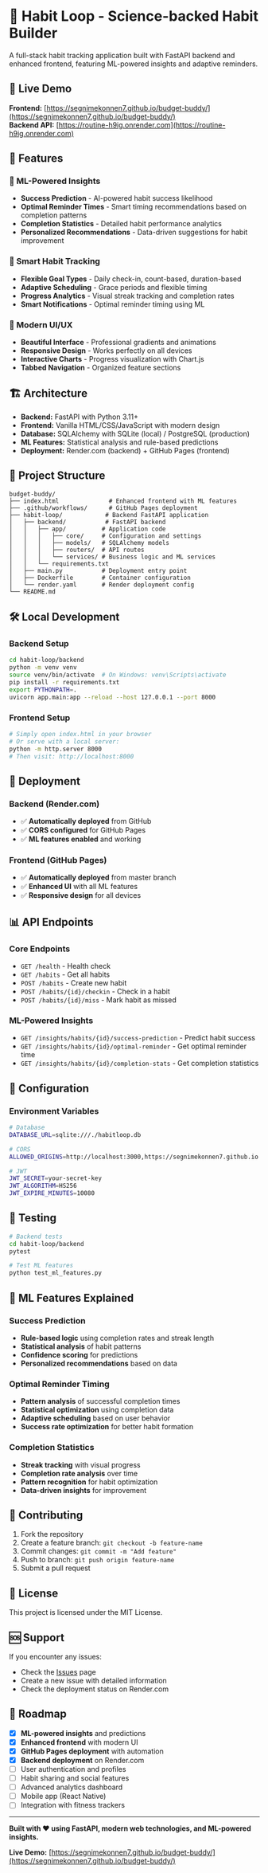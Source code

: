 # 🚀 Habit Loop - Science-backed Habit Builder

A full-stack habit tracking application built with FastAPI backend and enhanced frontend, featuring ML-powered insights and adaptive reminders.

## 🌟 Live Demo

**Frontend:** [https://segnimekonnen7.github.io/budget-buddy/](https://segnimekonnen7.github.io/budget-buddy/)  
**Backend API:** [https://routine-h9ig.onrender.com](https://routine-h9ig.onrender.com)

## 🚀 Features

### 🤖 ML-Powered Insights
- **Success Prediction** - AI-powered habit success likelihood
- **Optimal Reminder Times** - Smart timing recommendations based on completion patterns
- **Completion Statistics** - Detailed habit performance analytics
- **Personalized Recommendations** - Data-driven suggestions for habit improvement

### 🎯 Smart Habit Tracking
- **Flexible Goal Types** - Daily check-in, count-based, duration-based
- **Adaptive Scheduling** - Grace periods and flexible timing
- **Progress Analytics** - Visual streak tracking and completion rates
- **Smart Notifications** - Optimal reminder timing using ML

### 🎨 Modern UI/UX
- **Beautiful Interface** - Professional gradients and animations
- **Responsive Design** - Works perfectly on all devices
- **Interactive Charts** - Progress visualization with Chart.js
- **Tabbed Navigation** - Organized feature sections

## 🏗️ Architecture

- **Backend:** FastAPI with Python 3.11+
- **Frontend:** Vanilla HTML/CSS/JavaScript with modern design
- **Database:** SQLAlchemy with SQLite (local) / PostgreSQL (production)
- **ML Features:** Statistical analysis and rule-based predictions
- **Deployment:** Render.com (backend) + GitHub Pages (frontend)

## 📁 Project Structure

```
budget-buddy/
├── index.html              # Enhanced frontend with ML features
├── .github/workflows/      # GitHub Pages deployment
├── habit-loop/            # Backend FastAPI application
│   ├── backend/           # FastAPI backend
│   │   ├── app/          # Application code
│   │   │   ├── core/     # Configuration and settings
│   │   │   ├── models/   # SQLAlchemy models
│   │   │   ├── routers/  # API routes
│   │   │   └── services/ # Business logic and ML services
│   │   └── requirements.txt
│   ├── main.py           # Deployment entry point
│   ├── Dockerfile        # Container configuration
│   └── render.yaml       # Render deployment config
└── README.md
```

## 🛠️ Local Development

### Backend Setup
```bash
cd habit-loop/backend
python -m venv venv
source venv/bin/activate  # On Windows: venv\Scripts\activate
pip install -r requirements.txt
export PYTHONPATH=.
uvicorn app.main:app --reload --host 127.0.0.1 --port 8000
```

### Frontend Setup
```bash
# Simply open index.html in your browser
# Or serve with a local server:
python -m http.server 8000
# Then visit: http://localhost:8000
```

## 🚀 Deployment

### Backend (Render.com)
- ✅ **Automatically deployed** from GitHub
- ✅ **CORS configured** for GitHub Pages
- ✅ **ML features enabled** and working

### Frontend (GitHub Pages)
- ✅ **Automatically deployed** from master branch
- ✅ **Enhanced UI** with all ML features
- ✅ **Responsive design** for all devices

## 📊 API Endpoints

### Core Endpoints
- `GET /health` - Health check
- `GET /habits` - Get all habits
- `POST /habits` - Create new habit
- `POST /habits/{id}/checkin` - Check in a habit
- `POST /habits/{id}/miss` - Mark habit as missed

### ML-Powered Insights
- `GET /insights/habits/{id}/success-prediction` - Predict habit success
- `GET /insights/habits/{id}/optimal-reminder` - Get optimal reminder time
- `GET /insights/habits/{id}/completion-stats` - Get completion statistics

## 🔧 Configuration

### Environment Variables
```bash
# Database
DATABASE_URL=sqlite:///./habitloop.db

# CORS
ALLOWED_ORIGINS=http://localhost:3000,https://segnimekonnen7.github.io

# JWT
JWT_SECRET=your-secret-key
JWT_ALGORITHM=HS256
JWT_EXPIRE_MINUTES=10080
```

## 🧪 Testing

```bash
# Backend tests
cd habit-loop/backend
pytest

# Test ML features
python test_ml_features.py
```

## 🎯 ML Features Explained

### Success Prediction
- **Rule-based logic** using completion rates and streak length
- **Statistical analysis** of habit patterns
- **Confidence scoring** for predictions
- **Personalized recommendations** based on data

### Optimal Reminder Timing
- **Pattern analysis** of successful completion times
- **Statistical optimization** using completion data
- **Adaptive scheduling** based on user behavior
- **Success rate optimization** for better habit formation

### Completion Statistics
- **Streak tracking** with visual progress
- **Completion rate analysis** over time
- **Pattern recognition** for habit optimization
- **Data-driven insights** for improvement

## 🤝 Contributing

1. Fork the repository
2. Create a feature branch: `git checkout -b feature-name`
3. Commit changes: `git commit -m "Add feature"`
4. Push to branch: `git push origin feature-name`
5. Submit a pull request

## 📄 License

This project is licensed under the MIT License.

## 🆘 Support

If you encounter any issues:
- Check the [Issues](https://github.com/segnimekonnen7/budget-buddy/issues) page
- Create a new issue with detailed information
- Check the deployment status on Render.com

## 🎉 Roadmap

- [x] **ML-powered insights** and predictions
- [x] **Enhanced frontend** with modern UI
- [x] **GitHub Pages deployment** with automation
- [x] **Backend deployment** on Render.com
- [ ] User authentication and profiles
- [ ] Habit sharing and social features
- [ ] Advanced analytics dashboard
- [ ] Mobile app (React Native)
- [ ] Integration with fitness trackers

---

**Built with ❤️ using FastAPI, modern web technologies, and ML-powered insights.**

**Live Demo:** [https://segnimekonnen7.github.io/budget-buddy/](https://segnimekonnen7.github.io/budget-buddy/)